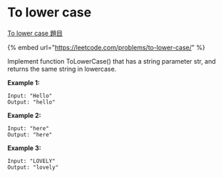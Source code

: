 # To lower case

[To lower case 題目](https://leetcode.com/problems/to-lower-case/)

{% embed url="https://leetcode.com/problems/to-lower-case/" %}

Implement function ToLowerCase\(\) that has a string parameter str, and returns the same string in lowercase.

**Example 1:**

```text
Input: "Hello"
Output: "hello"
```

**Example 2:**

```text
Input: "here"
Output: "here"
```

**Example 3:**

```text
Input: "LOVELY"
Output: "lovely"
```

